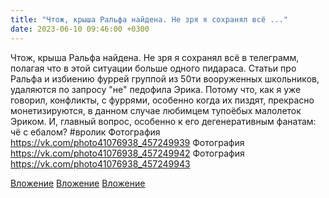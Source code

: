 ```yaml
---
title: "Чтож, крыша Ральфа найдена. Не зря я сохранял всё ..."
date: 2023-06-10 09:46:00 +0300
---
```


Чтож, крыша Ральфа найдена. Не зря я сохранял всё в телеграмм, полагая что в этой ситуации больше одного пидараса.
Статьи про Ральфа и избиению фуррей группой из 50ти вооруженных школьников, удаляются по запросу "не" педофила Эрика. Потому что, как я уже говорил, конфликты, с фуррями, особенно когда их пиздят, прекрасно монетизируются, в данном случае любимцем тупоёбых малолеток Эриком.
И, главный вопрос, особенно к его дегенеративным фанатам: чё с ебалом?
#вролик
Фотография
https://vk.com/photo41076938_457249939
Фотография
https://vk.com/photo41076938_457249942
Фотография
https://vk.com/photo41076938_457249943

[Вложение](https://vk.com/photo41076938_457249939)
[Вложение](https://vk.com/photo41076938_457249942)
[Вложение](https://vk.com/photo41076938_457249943)
